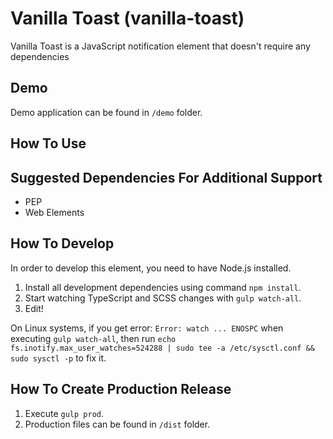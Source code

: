 # Vanilla Toast (vanilla-toast)
Vanilla Toast is a JavaScript notification element that doesn't require any dependencies

## Demo
Demo application can be found in `/demo` folder.

## How To Use

## Suggested Dependencies For Additional Support
- PEP
- Web Elements

## How To Develop
In order to develop this element, you need to have Node.js installed.  

1. Install all development dependencies using command `npm install`.
2. Start watching TypeScript and SCSS changes with `gulp watch-all`.
3. Edit!  

On Linux systems, if you get error: `Error: watch ... ENOSPC` when executing `gulp watch-all`, then run `echo fs.inotify.max_user_watches=524288 | sudo tee -a /etc/sysctl.conf && sudo sysctl -p` to fix it.

## How To Create Production Release
1. Execute `gulp prod`.
2. Production files can be found in `/dist` folder.
